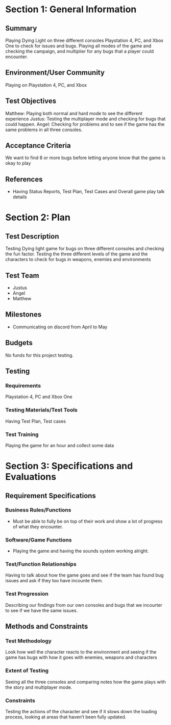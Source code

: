 
# Section 1: General Information

## Summary

Playing Dying Light on three different consoles Playstation 4, PC, and Xbox One to check for issues and bugs. Playing all modes of the game and checking the campaign, and multiplier for any bugs that a player could encounter.

## Environment/User Community

Playing on Playstation 4, PC, and Xbox 

## Test Objectives

Matthew: Playing both normal and hard mode to see the different experience
Justus: Testing the multiplayer mode and checking for bugs that could happen.
Angel: Checking for problems and to see if the game has the same problems in all three consoles.


## Acceptance Criteria

We want to find 8 or more bugs before letting anyone know that the game is okay to play

## References

* Having Status Reports, Test Plan, Test Cases and Overall game play talk details

# Section 2: Plan
## Test Description
Testing Dying light game for bugs on three different consoles and checking the fun factor. Testing the three different levels of the game and the characters to check for bugs in weapons, enemies and environments

## Test Team

* Justus 
* Angel
* Matthew


## Milestones

* Communicating on discord from April to May


## Budgets

No funds for this project testing.

## Testing
### Requirements

Playstation 4, PC and Xbox One

### Testing Materials/Test Tools

Having Test Plan, Test cases

### Test Training

Playing the game for an hour and collect some data 

# Section 3: Specifications and Evaluations

## Requirement Specifications

### Business Rules/Functions

* Must be able to fully be on top of their work and show a lot of progress of what they encounter.

### Software/Game Functions

* Playing the game and having the sounds system working alright.

### Test/Function Relationships

Having to talk about how the game goes and see if the team has found bug issues and ask if they too have incounte them.

### Test Progression
Describing our findings from our own consoles and bugs that we incourter to see if we have the same issues.

## Methods and Constraints

### Test Methodology
Look how well the character reacts to the environment and seeing if the game has bugs with how it goes with enemies, weapons and characters 

### Extent of Testing
Seeing all the three consoles and comparing notes how the game plays with the story and multiplayer mode.

### Constraints

Testing the actions of the character and see if it slows down the loading process, looking at areas that haven’t been fully updated. 
